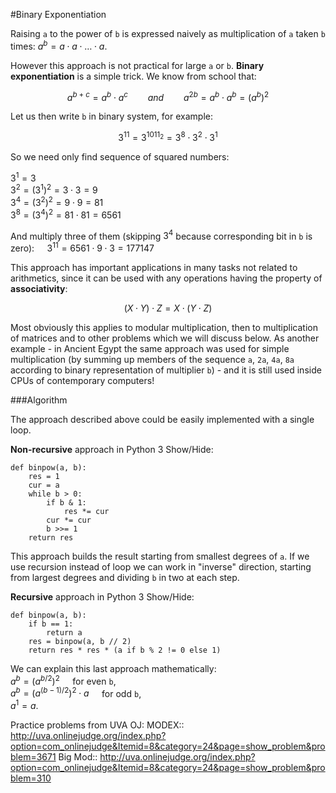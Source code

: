 <!--?title Binary Exponentiation-->
#Binary Exponentiation

Raising `a` to the power of `b` is expressed naively as multiplication of `a` taken `b` times:
$a^{b} = a \cdot a \cdot \ldots \cdot a$.

However this approach is not practical for large `a` or `b`. **Binary exponentiation** is a
simple trick. We know from school that:

$$a^{b+c} = a^{b} \cdot a^{c} \qquad and \qquad a^{2b} = a^{b} \cdot a^{b} = (a^{b})^{2}$$

Let us then write `b` in binary system, for example:

$$3^{11} = 3^{1011_{2}} = 3^{8} \cdot 3^{2} \cdot 3^{1}$$

So we need only find sequence of squared numbers:

$3^{1} = 3$  
$3^{2} = (3^{1})^{2} = 3 \cdot 3 = 9$  
$3^{4} = (3^{2})^{2} = 9 \cdot 9 = 81$  
$3^{8} = (3^{4})^{2} = 81 \cdot 81 = 6561$

And multiply three of them (skipping $3^{4}$ because corresponding bit in `b` is zero):
$\quad 3^{11} = 6561 \cdot 9 \cdot 3 = 177147$

This approach has important applications in many tasks not related to arithmetics, since it
can be used with any operations having the property of **associativity**:

$$(X \cdot Y) \cdot Z = X \cdot (Y \cdot Z)$$

Most obviously this applies to modular multiplication, then to multiplication of matrices and
to other problems which we will discuss below. As another example - in Ancient Egypt the
same approach was used for simple multiplication (by summing up members of the sequence
`a`, `2a`, `4a`, `8a` according to binary representation of multiplier `b`) -
and it is still used inside CPUs of contemporary computers!

###Algorithm

The approach described above could be easily implemented with a single loop.  

**Non-recursive** approach in Python 3 <span class="toggle-code">Show/Hide</span>:

    def binpow(a, b):
	    res = 1
	    cur = a
	    while b > 0:
		    if b & 1:
			    res *= cur
		    cur *= cur
		    b >>= 1
	    return res

This approach builds the result starting from smallest degrees of `a`. If we use recursion
instead of loop we can work in "inverse" direction, starting from largest degrees and dividing
`b` in two at each step.
  
**Recursive** approach in Python 3 <span class="toggle-code">Show/Hide</span>:

    def binpow(a, b):
	    if b == 1:
		    return a
	    res = binpow(a, b // 2)
	    return res * res * (a if b % 2 != 0 else 1)

We can explain this last approach mathematically:  
$a^{b} = (a^{b/2})^2 \quad$ for even `b`,  
$a^{b} = (a^{(b-1)/2})^2 \cdot a \quad$ for odd `b`,  
$a^{1} = a$.

Practice problems from UVA OJ:
MODEX:: http://uva.onlinejudge.org/index.php?option=com_onlinejudge&Itemid=8&category=24&page=show_problem&problem=3671
Big Mod:: http://uva.onlinejudge.org/index.php?option=com_onlinejudge&Itemid=8&category=24&page=show_problem&problem=310
